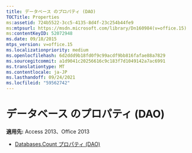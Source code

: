 ```yaml
---
title: データベース のプロパティ (DAO)
TOCTitle: Properties
ms:assetid: 724b5522-3cc5-4135-8d4f-23c254b44fe9
ms:mtpsurl: https://msdn.microsoft.com/library/Dn160984(v=office.15)
ms:contentKeyID: 52072948
ms.date: 09/18/2015
mtps_version: v=office.15
ms.localizationpriority: medium
ms.openlocfilehash: 6d2ddd9b18fd0f9c99acdf9bb816fafae88a7829
ms.sourcegitcommit: a1d9041c20256616c9c183f7d1049142a7ac6991
ms.translationtype: MT
ms.contentlocale: ja-JP
ms.lasthandoff: 09/24/2021
ms.locfileid: "59562742"
---
```

# <a name="databases-properties-dao"></a>データベース のプロパティ (DAO)

**適用先:** Access 2013、Office 2013

- [Databases.Count プロパティ (DAO)](databases-count-property-dao.md)

